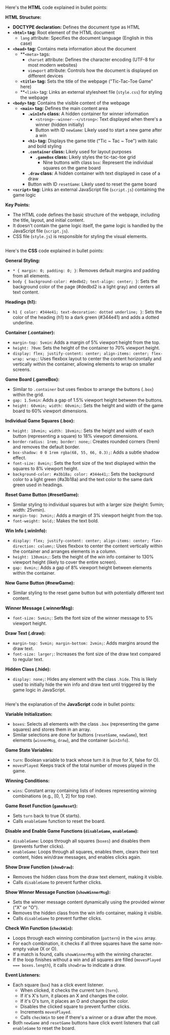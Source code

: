 Here's the **HTML** code explained in bullet points:

**HTML Structure:**

* **DOCTYPE declaration:** Defines the document type as HTML
* **`<html>` tag:** Root element of the HTML document
  * `lang` attribute: Specifies the document language (English in this case)
* **`<head>` tag:** Contains meta information about the document
  * **`<meta>` tags:
    * `charset` attribute: Defines the character encoding (UTF-8 for most modern websites)
    * `viewport` attribute: Controls how the document is displayed on different devices
  * **`<title>` tag:** Sets the title of the webpage ("Tic-Tac-Toe Game" here)
  * **`<link>` tag: Links an external stylesheet file (`style.css`) for styling the webpage
* **`<body>` tag:** Contains the visible content of the webpage
  * **`<main>` tag:** Defines the main content area
    * **`.winInfo` class:** A hidden container for winner information
      * `<strong>--winner--</strong>`: Text displayed when there's a winner (hidden initially)
      * Button with ID `newGame`: Likely used to start a new game after a win
    * **`<h1>` tag:** Displays the game title ("Tic ~ Tac ~ Toe") with italic and bold styling
    * **`.container` class:** Likely used for layout purposes
      * **`.gameBox` class:** Likely styles the tic-tac-toe grid
        * Nine buttons with class `box`: Represent the individual squares on the game board
    * **`.draw` class:** A hidden container with text displayed in case of a draw 
    * Button with ID `resetGame`: Likely used to reset the game board
* **`<script>` tag:** Links an external JavaScript file (`script.js`) containing the game logic

**Key Points:**

* The HTML code defines the basic structure of the webpage, including the title, layout, and initial content.
* It doesn't contain the game logic itself, the game logic is handled by the JavaScript file (`script.js`).
* CSS file (`style.js`) is responsible for styling the visual elements.


~~~~~~~~~~~~~~~~~~~~~~~~~~~~~~~~~~~~~~~~~~~~~~~~~~~~~~~~~~~~~~~~~~~~~~~~~~~~~~~~~~~~~~~~~~~~~~~~~~~~~~~~~~~~~~~~~
~~~~~~~~~~~~~~~~~~~~~~~~~~~~~~~~~~~~~~~~~~~~~~~~~~~~~~~~~~~~~~~~~~~~~~~~~~~~~~~~~~~~~~~~~~~~~~~~~~~~~~~~~~~~~~~~~


Here's the **CSS** code explained in bullet points:

**General Styling:**

* `* { margin: 0; padding: 0; }`: Removes default margins and padding from all elements.
* `body { background-color: #dedbd2; text-align: center; }`: Sets the background color of the page (#dedbd2 is a light gray) and centers all text content.

**Headings (h1):**

* `h1 { color: #344e41; text-decoration: dotted underline; }`: Sets the color of the heading (h1) to a dark green (#344e41) and adds a dotted underline.

**Container (.container):**

* `margin-top: 5vmin`: Adds a margin of 5% viewport height from the top.
* `height: 70vm`: Sets the height of the container to 70% viewport height.
* `display: flex; justify-content: center; align-items: center; flex-wrap: wrap;`: Uses flexbox layout to center the content horizontally and vertically within the container, allowing elements to wrap on smaller screens.

**Game Board (.gameBox):**

* Similar to `.container` but uses flexbox to arrange the buttons (`.box`) within the grid.
* `gap: 1.5vmin`: Adds a gap of 1.5% viewport height between the buttons.
* `height: 60vmin; width: 60vmin;`: Sets the height and width of the game board to 60% viewport dimensions. 

**Individual Game Squares (.box):**

* `height: 18vmin; width: 18vmin;`: Sets the height and width of each button (representing a square) to 18% viewport dimensions.
* `border-radius: 1rem; border: none;`: Creates rounded corners (1rem) and removes the default border.
* `box-shadow: 0 0 1rem rgba(68, 55, 66, 0.3);`: Adds a subtle shadow effect.
* `font-size: 8vmin;`: Sets the font size of the text displayed within the squares to 8% viewport height.
* `background-color: #a3b18a; color: #344e41;`: Sets the background color to a light green (#a3b18a) and the text color to the same dark green used in headings.

**Reset Game Button (#resetGame):**

* Similar styling to individual squares but with a larger size (height: 5vmin; width: 25vmin).
* `margin-top: 3vmin;`: Adds a margin of 3% viewport height from the top.
* `font-weight: bold;`: Makes the text bold.

**Win Info (.winInfo):**

* `display: flex; justify-content: center; align-items: center; flex-direction: column;`: Uses flexbox to center the content vertically within the container and arranges elements in a column.
* `height: 130vmin;`: Sets the height of the win info container to 130% viewport height (likely to cover the entire screen).
* `gap: 8vmin;`: Adds a gap of 8% viewport height between elements within the container.

**New Game Button (#newGame):**

* Similar styling to the reset game button but with potentially different text content.

**Winner Message (.winnerMsg):**

* `font-size: 5vmin;`: Sets the font size of the winner message to 5% viewport height.

**Draw Text (.draw):**

* `margin-top: 5vmin; margin-bottom: 2vmin;`: Adds margins around the draw text.
* `font-size: larger;`: Increases the font size of the draw text compared to regular text.

**Hidden Class (.hide):**

* `display: none;`: Hides any element with the class `.hide`. This is likely used to initially hide the win info and draw text until triggered by the game logic in JavaScript.


~~~~~~~~~~~~~~~~~~~~~~~~~~~~~~~~~~~~~~~~~~~~~~~~~~~~~~~~~~~~~~~~~~~~~~~~~~~~~~~~~~~~~~~~~~~~~~~~~~~~~~~~~~~~~~~~~
~~~~~~~~~~~~~~~~~~~~~~~~~~~~~~~~~~~~~~~~~~~~~~~~~~~~~~~~~~~~~~~~~~~~~~~~~~~~~~~~~~~~~~~~~~~~~~~~~~~~~~~~~~~~~~~~~


Here's the explanation of the **JavaScript** code in bullet points:

**Variable Initialization:**

* `boxes`: Selects all elements with the class `.box` (representing the game squares) and stores them in an array.
* Similar selections are done for buttons (`resetGame`, `newGame`), text elements (`winnerMsg`, `draw`), and the container  (`winInfo`).

**Game State Variables:**

* `turn`: Boolean variable to track whose turn it is (true for X, false for O).
* `movesPlayed`: Keeps track of the total number of moves played in the game.

**Winning Conditions:**

* `wins`: Constant array containing lists of indexes representing winning combinations (e.g., [0, 1, 2] for top row).

**Game Reset Function (`gameReset`):**

* Sets `turn` back to true (X starts).
* Calls `enableGame` function to reset the board.

**Disable and Enable Game Functions (`disableGame`, `enableGame`):**

* `disableGame`: Loops through all squares (`boxes`) and disables them (prevents further clicks).
* `enableGame`: Loops through all squares, enables them, clears their text content, hides win/draw messages, and enables clicks again.

**Show Draw Function (`showDraw`):**

* Removes the hidden class from the draw text element, making it visible.
* Calls `disableGame` to prevent further clicks.

**Show Winner Message Function (`showWinnerMsg`):**

* Sets the winner message content dynamically using the provided winner ("X" or "O").
* Removes the hidden class from the win info container, making it visible.
* Calls `disableGame` to prevent further clicks.

**Check Win Function (`checkWin`):**

* Loops through each winning combination (`pattern`) in the `wins` array.
* For each combination, it checks if all three squares have the same non-empty value (X or O).
* If a match is found, calls `showWinnerMsg` with the winning character.
* If the loop finishes without a win and all squares are filled (`movesPlayed === boxes.length`), it calls `showDraw` to indicate a draw.

**Event Listeners:**

* Each square (`box`) has a click event listener.
    * When clicked, it checks the current turn (`turn`).
    * If it's X's turn, it places an X and changes the color.
    * If it's O's turn, it places an O and changes the color.
    * Disables the clicked square to prevent further clicks.
    * Increments `movesPlayed`.
    * Calls `checkWin` to see if there's a winner or a draw after the move.
* Both `newGame` and `resetGame` buttons have click event listeners that call `enableGame` to reset the board.
